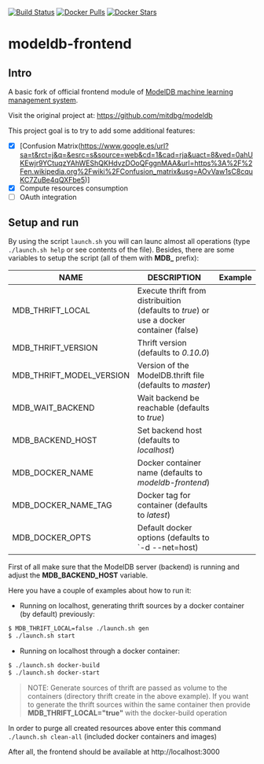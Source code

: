 [![Build Status](https://travis-ci.org/engapa/modeldb-frontend.svg)](https://travis-ci.org/engapa/modeldb-frontend)
[![Docker Pulls](https://img.shields.io/docker/pulls/engapa/modeldb-frontend.svg)](https://hub.docker.com/r/engapa/modeldb-frontend/)
[![Docker Stars](https://img.shields.io/docker/stars/engapa/modeldb-frontend.svg)](https://hub.docker.com/r/engapa/modeldb-frontend/)

# modeldb-frontend

## Intro

A basic fork of official frontend module of [ModelDB machine learning management system](http://modeldb.csail.mit.edu).

Visit the original project at:  https://github.com/mitdbg/modeldb

This project goal is to try to add some additional features:

- [x] [Confusion Matrix(https://www.google.es/url?sa=t&rct=j&q=&esrc=s&source=web&cd=1&cad=rja&uact=8&ved=0ahUKEwjr9YCtuqzYAhWEShQKHdvzDOoQFggnMAA&url=https%3A%2F%2Fen.wikipedia.org%2Fwiki%2FConfusion_matrix&usg=AOvVaw1sC8cquKC7ZuBe4qQXFbe5)]
- [x] Compute resources consumption
- [ ] OAuth integration

## Setup and run

By using the script `launch.sh` you will can launc almost all operations (type `./launch.sh help` or see contents of the file).
Besides, there are some variables to setup the script (all of them with **MDB_** prefix):

NAME                    | DESCRIPTION                 |         Example
------------------------|-----------------------------|-----------------------------
MDB_THRIFT_LOCAL        | Execute thrift from distribuition (defaults to *true*) or use a docker container (false)
MDB_THRIFT_VERSION      | Thrift version (defaults to *0.10.0*)
MDB_THRIFT_MODEL_VERSION| Version of the ModelDB.thrift file (defaults to *master*)
MDB_WAIT_BACKEND        | Wait backend be reachable (defaults to *true*)
MDB_BACKEND_HOST        | Set backend host (defaults to *localhost*)
MDB_DOCKER_NAME         | Docker container name (defaults to *modeldb-frontend*)
MDB_DOCKER_NAME_TAG     | Docker tag for container (defaults to *latest*)
MDB_DOCKER_OPTS         | Default docker options (defaults to `-d --net=host)

First of all make sure that the ModelDB server (backend) is running and adjust the **MDB_BACKEND_HOST** variable.

Here you have a couple of examples about how to run it:

- Running on localhost, generating thrift sources by a docker container (by default) previously:

```sh
$ MDB_THRIFT_LOCAL=false ./launch.sh gen
$ ./launch.sh start
```

- Running on localhost through a docker container:
```sh
$ ./launch.sh docker-build
$ ./launch.sh docker-start
```
>NOTE: Generate sources of thrift are passed as volume to the containers (directory thrift create in the above example).
 If you want to generate the thrift sources within the same container then provide **MDB_THRIFT_LOCAL="true"** with the docker-build operation

In order to purge all created resources above enter this command `./launch.sh clean-all` (included docker containers and images)

After all, the frontend should be available at http://localhost:3000
